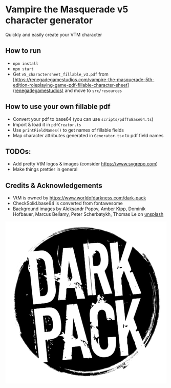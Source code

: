 # Vampire the Masquerade v5 character generator
Quickly and easily create your VTM character


## How to run
* `npm install`
* `npm start`
* Get `v5_charactersheet_fillable_v3.pdf` from [https://renegadegamestudios.com/vampire-the-masquerade-5th-edition-roleplaying-game-pdf-fillable-character-sheet](renegadegamestudios) and move to `src/resources`


## How to use your own fillable pdf
* Convert your pdf to base64 (you can use `scripts/pdfToBase64.ts`)
* Import & load it in `pdfCreator.ts`
* Use `printFieldNames()` to get names of fillable fields
* Map character attributes generated in `Generator.tsx` to pdf field names


## TODOs:
* Add pretty VtM logos & images  (consider https://www.svgrepo.com)
* Make things prettier in general


## Credits & Acknowledgements
* VtM is owned by https://www.worldofdarkness.com/dark-pack
* CheckSolid.base64 is converted from fontawesome
* Background images by Aleksandr Popov, Amber Kipp, Dominik Hofbauer, Marcus Bellamy, Peter Scherbatykh, Thomas Le on [unsplash](unsplash.com)

![](readme_assets/darkpack_logo1.png)
